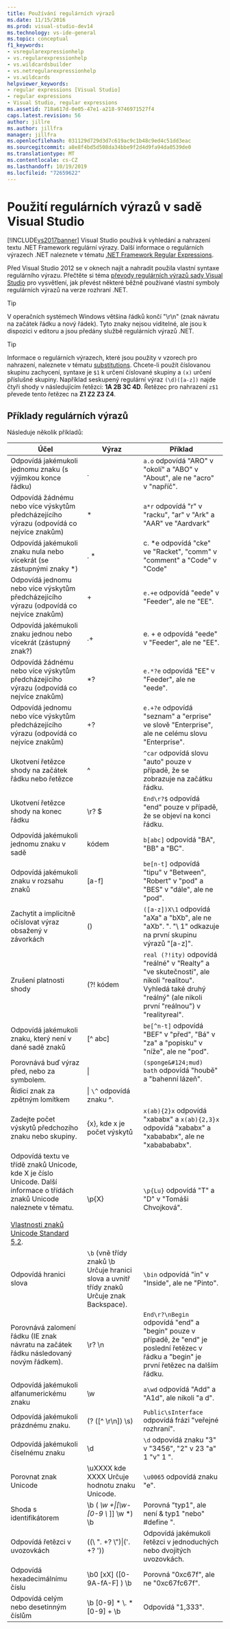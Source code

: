 ```yaml
---
title: Používání regulárních výrazů
ms.date: 11/15/2016
ms.prod: visual-studio-dev14
ms.technology: vs-ide-general
ms.topic: conceptual
f1_keywords:
- vsregularexpressionhelp
- vs.regularexpressionhelp
- vs.wildcardsbuilder
- vs.netregularexpressionhelp
- vs.wildcards
helpviewer_keywords:
- regular expressions [Visual Studio]
- regular expressions
- Visual Studio, regular expressions
ms.assetid: 718a617d-0e05-47e1-a218-9746971527f4
caps.latest.revision: 56
author: jillre
ms.author: jillfra
manager: jillfra
ms.openlocfilehash: 031129d729d3d7c619ac9c1b48c9ed4c51dd3eac
ms.sourcegitcommit: a8e8f4bd5d508da34bbe9f2d4d9fa94da0539de0
ms.translationtype: MT
ms.contentlocale: cs-CZ
ms.lasthandoff: 10/19/2019
ms.locfileid: "72659622"
---
```

# <a name="use-regular-expressions-in-visual-studio"></a>Použití regulárních výrazů v sadě Visual Studio
[!INCLUDE[vs2017banner](../includes/vs2017banner.md)]
Visual Studio používá k vyhledání a nahrazení textu .NET Framework regulární výrazy. Další informace o regulárních výrazech .NET naleznete v tématu [.NET Framework Regular Expressions](https://msdn.microsoft.com/library/521b3f6d-f869-42e1-93e5-158c54a6895d).

Před Visual Studio 2012 se v oknech najít a nahradit použila vlastní syntaxe regulárního výrazu. Přečtěte si téma [převody regulárních výrazů sady Visual Studio](https://msdn.microsoft.com/library/2k3te2cs\(v=vs.110\).aspx) pro vysvětlení, jak převést některé běžně používané vlastní symboly regulárních výrazů na verze rozhraní .NET.

> [!TIP]
> V operačních systémech Windows většina řádků končí "\r\n" (znak návratu na začátek řádku a nový řádek). Tyto znaky nejsou viditelné, ale jsou k dispozici v editoru a jsou předány službě regulárních výrazů .NET.

> [!TIP]
> Informace o regulárních výrazech, které jsou použity v vzorech pro nahrazení, naleznete v tématu [substitutions](https://msdn.microsoft.com/library/d1f52431-1c7d-4dc6-8792-6b988256892e). Chcete-li použít číslovanou skupinu zachycení, syntaxe je `$1` k určení číslované skupiny a `(x)` určení příslušné skupiny. Například seskupený regulární výraz `(\d)([a-z])` najde čtyři shody v následujícím řetězci: **1A 2B 3C 4D**. Řetězec pro nahrazení `z$1` převede tento řetězec na **Z1 Z2 Z3 Z4**.

## <a name="regular-expression-examples"></a>Příklady regulárních výrazů

Následuje několik příkladů:

|                                                                                                                       Účel                                                                                                                       |                                                     Výraz                                                     |                                                                          Příklad                                                                          |
|-----------------------------------------------------------------------------------------------------------------------------------------------------------------------------------------------------------------------------------------------------|--------------------------------------------------------------------------------------------------------------------|-----------------------------------------------------------------------------------------------------------------------------------------------------------|
|                                                                                                  Odpovídá jakémukoli jednomu znaku (s výjimkou konce řádku)                                                                                                   |                                                         .                                                          |                                     `a.o` odpovídá "ARO" v "okolí" a "ABO" v "About", ale ne "acro" v "napříč".                                      |
|                                                                          Odpovídá žádnému nebo více výskytům předcházejícího výrazu (odpovídá co nejvíce znakům)                                                                          |                                                         \*                                                         |                                            `a*r` odpovídá "r" v "racku", "ar" v "Ark" a "AAR" ve "Aardvark"                                            |
|                                                                                                Odpovídá jakémukoli znaku nula nebo vícekrát (se zástupnými znaky \*)                                                                                                 |                                                        . \*                                                         |                                        c. \*e odpovídá "cke" ve "Racket", "comm" v "comment" a "Code" v "Code"                                        |
|                                                                          Odpovídá jednomu nebo více výskytům předcházejícího výrazu (odpovídá co nejvíce znakům)                                                                           |                                                         +                                                          |                                                      `e.+e` odpovídá "eede" v "Feeder", ale ne "EE".                                                      |
|                                                                                                 Odpovídá jakémukoli znaku jednou nebo vícekrát (zástupný znak?)                                                                                                  |                                                         .+                                                         |                                                       e. + e odpovídá "eede" v "Feeder", ale ne "EE".                                                       |
|                                                                          Odpovídá žádnému nebo více výskytům předcházejícího výrazu (odpovídá co nejvíce znakům)                                                                           |                                                        \*?                                                         |                                                     `e.*?e` odpovídá "EE" v "Feeder", ale ne "eede".                                                      |
|                                                                           Odpovídá jednomu nebo více výskytům předcházejícího výrazu (odpovídá co nejvíce znakům)                                                                           |                                                         +?                                                         |                                `e.+?e` odpovídá "seznam" a "erprise" ve slově "Enterprise", ale ne celému slovu "Enterprise".                                 |
|                                                                                            Ukotvení řetězce shody na začátek řádku nebo řetězce                                                                                             |                                                         ^                                                          |                                      `^car` odpovídá slovu "auto" pouze v případě, že se zobrazuje na začátku řádku.                                       |
|                                                                                                    Ukotvení řetězce shody na konec řádku                                                                                                     |                                                        \r? $                                                        |                                            `End\r?$` odpovídá "end" pouze v případě, že se objeví na konci řádku.                                             |
|                                                                                                         Odpovídá jakémukoli jednomu znaku v sadě                                                                                                         |                                                       kódem                                                        |                                                          `b[abc]` odpovídá "BA", "BB" a "BC".                                                           |
|                                                                                                    Odpovídá jakémukoli znaku v rozsahu znaků                                                                                                     |                                                       [a-f]                                                        |                             `be[n-t]` odpovídá "tipu" v "Between", "Robert" v "pod" a "BES" v "dále", ale ne "pod".                             |
|                                                                                      Zachytit a implicitně očíslovat výraz obsažený v závorkách                                                                                      |                                                         ()                                                         |                         `([a-z])X\1` odpovídá "aXa" a "bXb", ale ne "aXb". ". "\ 1" odkazuje na první skupinu výrazů "[a-z]".                         |
|                                                                                                                 Zrušení platnosti shody                                                                                                                  |                                                      (?! kódem                                                       | `real (?!ity)` odpovídá "reálné" v "Realty" a "ve skutečnosti", ale nikoli "realitou". Vyhledá také druhý "reálný" (ale nikoli první "reálnou") v "realityreal". |
|                                                                                            Odpovídá jakémukoli znaku, který není v dané sadě znaků                                                                                             |                                                       [^ abc]                                                       |                             `be[^n-t]` odpovídá "BEF" v "před", "Bá" v "za" a "popisku" v "níže", ale ne "pod".                             |
|                                                                                           Porovnává buď výraz před, nebo za symbolem.                                                                                           |                                                       &#124;                                                       |                                              `(sponge&#124;mud) bath` odpovídá "houbě" a "bahenní lázeň".                                               |
|                                                                                                    Řídicí znak za zpětným lomítkem                                                                                                     |                                          \| `\^` odpovídá znaku ^.                                           |                                                                                                                                                           |
|                                                                                        Zadejte počet výskytů předchozího znaku nebo skupiny.                                                                                        |                                     {x}, kde x je počet výskytů                                      |                           `x(ab){2}x` odpovídá "xababx" a `x(ab){2,3}x` odpovídá "xababx" a "xabababx", ale ne "xababababx".                           |
| Odpovídá textu ve třídě znaků Unicode, kde X je číslo Unicode. Další informace o třídách znaků Unicode naleznete v tématu.<br /><br /> [Vlastnosti znaků Unicode Standard 5,2](http://www.unicode.org/versions/Unicode5.2.0/ch04.pdf). |                                                       \p{X}                                                        |                                                       `\p{Lu}` odpovídá "T" a "D" v "Tomáši Chvojková".                                                       |
|                                                                                                                Odpovídá hranici slova                                                                                                                | `\b` (vně třídy znaků \b Určuje hranici slova a uvnitř třídy znaků Určuje znak Backspace). |                                                     `\bin` odpovídá "in" v "Inside", ale ne "Pinto".                                                      |
|                                                                                          Porovnává zalomení řádku (IE znak návratu na začátek řádku následovaný novým řádkem).                                                                                          |                                                       \r? \n                                                        |         `End\r?\nBegin` odpovídá "end" a "begin" pouze v případě, že "end" je poslední řetězec v řádku a "begin" je první řetězec na dalším řádku.          |
|                                                                                                          Odpovídá jakémukoli alfanumerickému znaku                                                                                                           |                                                         \w                                                         |                                                       `a\wd` odpovídá "Add" a "A1d", ale nikoli "a d".                                                       |
|                                                                                                           Odpovídá jakémukoli prázdnému znaku.                                                                                                           |                                                   (? ([^ \r\n]) \s)                                                   |                                                `Public\sInterface` odpovídá frázi "veřejné rozhraní".                                                 |
|                                                                                                             Odpovídá jakémukoli číselnému znaku                                                                                                             |                                                         \d                                                         |                                                `\d` odpovídá znaku "3" v "3456", "2" v 23 "a" 1 "v" 1 ".                                                |
|                                                                                                              Porovnat znak Unicode                                                                                                              |                              \uXXXX kde XXXX Určuje hodnotu znaku Unicode.                              |                                                            `\u0065` odpovídá znaku "e".                                                            |
|                                                                                                                 Shoda s identifikátorem                                                                                                                 |                                         \b ( *\w +&#124;[\w-[0-9 \\* ]] \w \*) \b                                          |                                                       Porovná "typ1", ale není & typ1 "nebo" #define ".                                                       |
|                                                                                                            Odpovídá řetězci v uvozovkách                                                                                                             |                                             ((\\ ". +? \\")&#124;('. +? '))                                             |                                                    Odpovídá jakémukoli řetězci v jednoduchých nebo dvojitých uvozovkách.                                                     |
|                                                                                                             Odpovídá hexadecimálnímu číslu                                                                                                              |                                              \b0 [xX] ([0-9A-fA-F] \) \b                                               |                                                          Porovná "0xc67f", ale ne "0xc67fc67f".                                                           |
|                                                                                                             Odpovídá celým nebo desetinným číslům                                                                                                             |                                               \b [0-9] \* \\. \* [0-9] + \b                                               |                                                                     Odpovídá "1,333".                                                                      |
